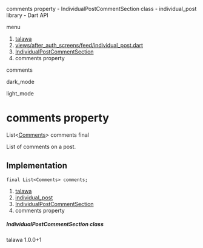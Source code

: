 




comments property - IndividualPostCommentSection class - individual\_post library - Dart API







menu

1. [talawa](../../index.html)
2. [views/after\_auth\_screens/feed/individual\_post.dart](../../views_after_auth_screens_feed_individual_post/views_after_auth_screens_feed_individual_post-library.html)
3. [IndividualPostCommentSection](../../views_after_auth_screens_feed_individual_post/IndividualPostCommentSection-class.html)
4. comments property

comments


dark\_mode

light\_mode




# comments property


List<[Comments](../../models_post_post_model/Comments-class.html)>
comments
final

List of comments on a post.


## Implementation

```
final List<Comments> comments;
```

 


1. [talawa](../../index.html)
2. [individual\_post](../../views_after_auth_screens_feed_individual_post/views_after_auth_screens_feed_individual_post-library.html)
3. [IndividualPostCommentSection](../../views_after_auth_screens_feed_individual_post/IndividualPostCommentSection-class.html)
4. comments property

##### IndividualPostCommentSection class





talawa
1.0.0+1






